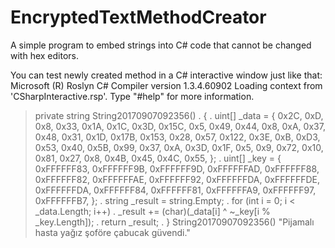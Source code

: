 # EncryptedTextMethodCreator
A simple program to embed strings into C# code that cannot be changed with hex editors.


You can test newly created method in a C# interactive window just like that: 
Microsoft (R) Roslyn C# Compiler version 1.3.4.60902
Loading context from 'CSharpInteractive.rsp'.
Type "#help" for more information.
> private string String20170907092356()
. {
.     uint[] _data = { 0x2C, 0xD, 0x8, 0x33, 0x1A, 0x1C, 0x3D, 0x15C, 0x5, 0x49, 0x44, 0x8, 0xA, 0x37, 0x48, 0x31, 0x1D, 0x17B, 0x153, 0x28, 0x57, 0x122, 0x3E, 0xB, 0xD3, 0x53, 0x40, 0x5B, 0x99, 0x37, 0xA, 0x3D, 0x1F, 0x5, 0x9, 0x72, 0x10, 0x81, 0x27, 0x8, 0x4B, 0x45, 0x4C, 0x55, };
.     uint[] _key = { 0xFFFFFF83, 0xFFFFFF9B, 0xFFFFFF9D, 0xFFFFFFAD, 0xFFFFFF88, 0xFFFFFF82, 0xFFFFFFAE, 0xFFFFFF92, 0xFFFFFFDA, 0xFFFFFFDE, 0xFFFFFFDA, 0xFFFFFF84, 0xFFFFFF81, 0xFFFFFFA9, 0xFFFFFF97, 0xFFFFFFB7, };
.     string _result = string.Empty;
.     for (int i = 0; i < _data.Length; i++)
.         _result += (char)(_data[i] ^ ~_key[i % _key.Length]);
.     return _result;
. }
> String20170907092356()
"Pijamalı hasta yağız şoföre çabucak güvendi."
> 
